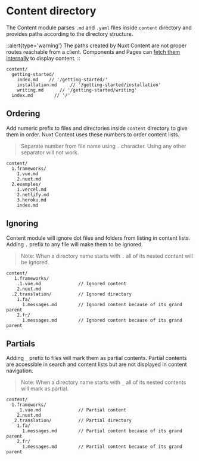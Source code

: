 # Content directory

The Content module parses `.md` and `.yaml` files inside `content` directory and provides paths according to the directory structure.

::alert{type='warning'}
The paths created by Nuxt Content are not proper routes reachable from a client. Components and Pages can [fetch them internally](/guide/displaying-content/fetching) to display content.
::

```[Directory structure]
content/
  getting-started/
    index.md    // '/getting-started/'
    installation.md     // '/getting-started/installation'
    writing.md      // '/getting-started/writing'
  index.md        // '/'
```

## Ordering

Add numeric prefix to files and directories inside `content` directory to give them in order.
Nuxt Content uses these numbers to order content lists.

> Separate number from file name using `.` character. Using any other separator will not work.

```[Directory structure]
content/
  1.frameworks/
    1.vue.md
    2.nuxt.md 
  2.examples/
    1.vercel.md
    2.netlify.md
    3.heroku.md
    index.md
```

## Ignoring

Content module will ignore dot files and folders from listing in content lists.
Adding `.` prefix to any file will make them to be ignored.

> Note: When a directory name starts with `.` all of its nested content will be ignored.

```[Directory structure]
content/
   1.frameworks/
    .1.vue.md              // Ignored content
    2.nuxt.md 
  .2.translation/          // Ignored directory
    1.fa/
      1.messages.md        // Ignored content because of its grand parent
    2.fr/
      1.messages.md        // Ignored content because of its grand parent
```

## Partials

Adding `_` prefix to files will mark them as partial contents.
Partial contents are accessible in search and content lists but are not displayed in content navigation.

> Note: When a directory name starts with `_` all of its nested contents will mark as partial.

```[Directory structure]
content/
  1.frameworks/
    _1.vue.md              // Partial content
    2.nuxt.md 
  _2.translation/          // Partial directory
    1.fa/
      1.messages.md        // Partial content because of its grand parent
    2.fr/
      1.messages.md        // Partial content because of its grand parent
```
